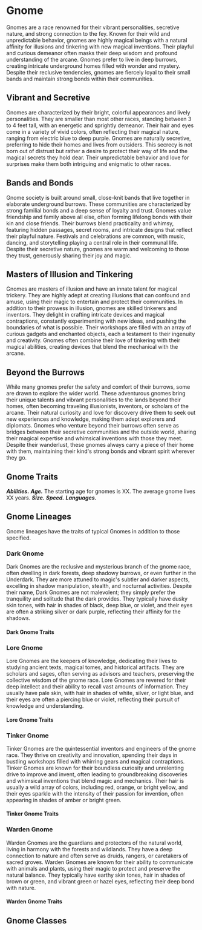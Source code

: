 # Gnome

Gnomes are a race renowned for their vibrant personalities, secretive nature, and strong connection to the fey. Known for their wild and unpredictable behavior, gnomes are highly magical beings with a natural affinity for illusions and tinkering with new magical inventions. Their playful and curious demeanor often masks their deep wisdom and profound understanding of the arcane. Gnomes prefer to live in deep burrows, creating intricate underground homes filled with wonder and mystery. Despite their reclusive tendencies, gnomes are fiercely loyal to their small bands and maintain strong bonds within their communities.

## Vibrant and Secretive

Gnomes are characterized by their bright, colorful appearances and lively personalities. They are smaller than most other races, standing between 3 to 4 feet tall, with an energetic and sprightly demeanor. Their hair and eyes come in a variety of vivid colors, often reflecting their magical nature, ranging from electric blue to deep purple. Gnomes are naturally secretive, preferring to hide their homes and lives from outsiders. This secrecy is not born out of distrust but rather a desire to protect their way of life and the magical secrets they hold dear. Their unpredictable behavior and love for surprises make them both intriguing and enigmatic to other races.

## Bands and Bonds

Gnome society is built around small, close-knit bands that live together in elaborate underground burrows. These communities are characterized by strong familial bonds and a deep sense of loyalty and trust. Gnomes value friendship and family above all else, often forming lifelong bonds with their kin and close friends. Their burrows blend practicality and whimsy, featuring hidden passages, secret rooms, and intricate designs that reflect their playful nature. Festivals and celebrations are common, with music, dancing, and storytelling playing a central role in their communal life. Despite their secretive nature, gnomes are warm and welcoming to those they trust, generously sharing their joy and magic.

## Masters of Illusion and Tinkering

Gnomes are masters of illusion and have an innate talent for magical trickery. They are highly adept at creating illusions that can confound and amuse, using their magic to entertain and protect their communities. In addition to their prowess in illusion, gnomes are skilled tinkerers and inventors. They delight in crafting intricate devices and magical contraptions, constantly experimenting with new ideas, and pushing the boundaries of what is possible. Their workshops are filled with an array of curious gadgets and enchanted objects, each a testament to their ingenuity and creativity. Gnomes often combine their love of tinkering with their magical abilities, creating devices that blend the mechanical with the arcane.

## Beyond the Burrows

While many gnomes prefer the safety and comfort of their burrows, some are drawn to explore the wider world. These adventurous gnomes bring their unique talents and vibrant personalities to the lands beyond their homes, often becoming traveling illusionists, inventors, or scholars of the arcane. Their natural curiosity and love for discovery drive them to seek out new experiences and knowledge, making them adept explorers and diplomats. Gnomes who venture beyond their burrows often serve as bridges between their secretive communities and the outside world, sharing their magical expertise and whimsical inventions with those they meet. Despite their wanderlust, these gnomes always carry a piece of their home with them, maintaining their kind's strong bonds and vibrant spirit wherever they go.

## Gnome Traits

***Abilities.*** <!--WIP-->
***Age.*** The starting age for gnomes is XX. The average gnome lives XX years.
***Size.*** <!--WIP-->
***Speed.*** <!--WIP-->
***Languages.*** <!--WIP-->

## Gnome Lineages

Gnome lineages have the traits of typical Gnomes in addition to those specified.

### Dark Gnome

Dark Gnomes are the reclusive and mysterious branch of the gnome race, often dwelling in dark forests, deep shadowy burrows, or even further in the Underdark. They are more attuned to magic's subtler and darker aspects, excelling in shadow manipulation, stealth, and nocturnal activities. Despite their name, Dark Gnomes are not malevolent; they simply prefer the tranquility and solitude that the dark provides. They typically have dusky skin tones, with hair in shades of black, deep blue, or violet, and their eyes are often a striking silver or dark purple, reflecting their affinity for the shadows.

#### Dark Gnome Traits

<!--WIP-->

### Lore Gnome

Lore Gnomes are the keepers of knowledge, dedicating their lives to studying ancient texts, magical tomes, and historical artifacts. They are scholars and sages, often serving as advisors and teachers, preserving the collective wisdom of the gnome race. Lore Gnomes are revered for their deep intellect and their ability to recall vast amounts of information. They usually have pale skin, with hair in shades of white, silver, or light blue, and their eyes are often a piercing blue or violet, reflecting their pursuit of knowledge and understanding.

#### Lore Gnome Traits

<!--WIP-->

### Tinker Gnome

Tinker Gnomes are the quintessential inventors and engineers of the gnome race. They thrive on creativity and innovation, spending their days in bustling workshops filled with whirring gears and magical contraptions. Tinker Gnomes are known for their boundless curiosity and unrelenting drive to improve and invent, often leading to groundbreaking discoveries and whimsical inventions that blend magic and mechanics. Their hair is usually a wild array of colors, including red, orange, or bright yellow, and their eyes sparkle with the intensity of their passion for invention, often appearing in shades of amber or bright green.

#### Tinker Gnome Traits

<!--WIP-->

### Warden Gnome

Warden Gnomes are the guardians and protectors of the natural world, living in harmony with the forests and wildlands. They have a deep connection to nature and often serve as druids, rangers, or caretakers of sacred groves. Warden Gnomes are known for their ability to communicate with animals and plants, using their magic to protect and preserve the natural balance. They typically have earthy skin tones, hair in shades of brown or green, and vibrant green or hazel eyes, reflecting their deep bond with nature.

#### Warden Gnome Traits

<!--WIP-->

## Gnome Classes

<!--WIP-->